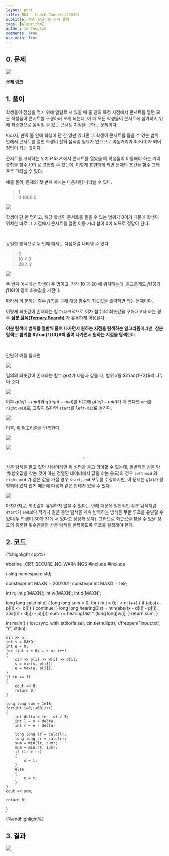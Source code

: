 ```yaml
---
layout: post
title: BOJ - Lunch Concert(21618)
subtitle: 백준 알고리즘 문제 풀이
tags: [Algorithm]
author: Im Yongsik
comments: True
use_math: True
---
```


## 0. 문제

![]({{site.baseurl}}/assets/img/posts/2022-03-22/BOJ-Solve-21618/img01.jpg)

[**문제 링크**](https://www.acmicpc.net/problem/21618)

## 1. 풀이

학생들이 점심을 먹기 위해 일렬로 서 있을 때 줄 안의 특정 지점에서 콘서트를 열면 모든 학생들이 콘서트를 구경하러 오게 되는데, 이 때 모든 학생들이 콘서트에 참가하기 위해 최소한으로 움직일 수 있는 콘서트 지점을 구하는 문제이다.

따라서, 만약 줄 안에 학생이 단 한 명만 있다면 그 학생이 콘서트를 들을 수 있는 범위 안에서 콘서트를 열면 학생이 전혀 움직일 필요가 없으므로 이동거리가 최소($0$)가 되어 정답이 되는 것이다.

콘서트를 개최하는 위치 $P$ 와 $P$ 에서 콘서트를 열었을 때 학생들이 이동해야 하는 거리 총합을 함수  $f(P)$ 로 표현할 수 있는데, 이렇게 표현하게 되면 문제의 조건을 함수 그래프로 그려낼 수 있다.

예를 들어, 문제의 첫 번째 예시는 다음처럼 나타낼 수 있다.

> 1  
> 0 1000 0  

![]({{site.baseurl}}/assets/img/posts/2022-03-22/BOJ-Solve-21618/img03.jpg)

학생이 단 한 명이고, 해당 학생이 콘서트를 들을 수 있는 범위가 $0$이기 때문에 학생이 위치한 바로 그 지점에서 콘서트를 열면 이동 거리 합이 $0$이 되므로 정답이 된다.

<br/>

동일한 방식으로 두 번째 예시는 다음처럼 나타낼 수 있다.

> 2   
> 10 4 3  
> 20 4 2

![]({{site.baseurl}}/assets/img/posts/2022-03-22/BOJ-Solve-21618/img04.jpg)

두 번째 예시에선 학생이 두 명이고, 각각 $10$ 과 $20$ 에 위치하는데, 공교롭게도 $f(13)$과 $f(16)$이 같이 최솟값을 가진다.

따라서 이 문제는 함수 $f(P)$를 구해 해당 함수의 최솟값을 출력하면 되는 문제이다.

이렇게 최솟값이 존재하는 함수(대표적으로 이차 함수)의 최솟값을 구해내고자 하는 경우 [**삼분 탐색(Ternary Search)**](https://www.geeksforgeeks.org/ternary-search/) 가 유용하게 이용된다.

**이분 탐색**이 **범위를 절반씩 줄여 나가면서 원하는 지점을 탐색하는 알고리즘**이라면, **삼분 탐색**은 **범위를 $\frac{1}{3}$씩 줄여 나가면서 원하는 지점을 탐색**한다.

<br/>

간단히 예를 들자면

![]({{site.baseurl}}/assets/img/posts/2022-03-22/BOJ-Solve-21618/img05.jpg)

 임의의 최솟값이 존재하는 함수 $g(x)$가 다음과 같을 때, 범위 $x$를 $\frac{1}{3}$씩 나누어 준다.

![]({{site.baseurl}}/assets/img/posts/2022-03-22/BOJ-Solve-21618/img06.jpg)

이후 $g(left-mid)$와 $g(right-mid)$를 비교해 $g(left-mid)$가 더 크다면 `end`를 `right-mid`로, 그렇지 않다면 `start`를 `left-mid`로 옮긴다.

![]({{site.baseurl}}/assets/img/posts/2022-03-22/BOJ-Solve-21618/img07.jpg)

이후, 위 알고리즘을 반복한다.

![]({{site.baseurl}}/assets/img/posts/2022-03-22/BOJ-Solve-21618/img08.jpg)

![]({{site.baseurl}}/assets/img/posts/2022-03-22/BOJ-Solve-21618/img09.jpg)

<center>...</center>

삼분 탐색을 알고 있던 사람이라면 위 설명을 듣고 의아할 수 있는데, 일반적인 삼분 탐색(함숫값을 찾는 것이 아닌 정렬된 데이터에서 값을 찾는 용도)의 경우 `left-mid` 와 `right-mid` 가 같은 값을 가질 경우 `start`, `end` 모두를 수정하지만, 이 문제는 $g(x)$가 정렬되어 있지 않기 때문에 다음과 같은 반례가 있을 수 있다.

![]({{site.baseurl}}/assets/img/posts/2022-03-22/BOJ-Solve-21618/img10.jpg)

마찬가지로, 최솟값이 유일하지 않을 수 있다는 반례 때문에 일반적인 삼분 탐색처럼 `start`가 `end`보다 작거나 같은 동안 탐색을 계속 반복하는 방식은 무한 루프를 유발할 수 있다(두 학생이 $30$과 $31$에 서 있다고 상상해 보자). 그러므로 최솟값을 찾을 수 있을 정도의 충분한 횟수만큼만 삼분 탐색을 반복하도록 루프를 설정해야 한다.

## 2. 코드

{%highlight cpp%}

#define _CRT_SECURE_NO_WARNINGS
#include <iostream>
#include <cmath>

using namespace std;

constexpr int MAXN = 200'001;
constexpr int MAXD = 1e9;

int n;
int p[MAXN];
int w[MAXN];
int d[MAXN];

long long calc(int x)
{
	long long sum = 0;
	for (int i = 0; i < n; i++)
	{
		if (abs(x - p[i]) <= d[i])
		{
			continue;
		}
		long long hearingDist = min(abs((x - d[i]) - p[i]), abs((x + d[i]) - p[i]));
		sum += hearingDist * (long long)w[i];
	}
	return sum;
}

int main()
{
	ios::sync_with_stdio(false);
	cin.tie(nullptr);
	//freopen("input.txt", "r", stdin);

	cin >> n;
	int s = MAXD;
	int e = 0;
	for (int i = 0; i < n; i++)
	{
		cin >> p[i] >> w[i] >> d[i];
		s = min(s, p[i]);
		e = max(e, p[i]);
	}
	if (n == 1)
	{
		cout << 0;
		return 0;
	}
	
	long long sum = 1e18;
	for(int i=0;i<60;i++)
	{
		int delta = (e - s) / 3;
		int l = s + delta;
		int r = e - delta;
	
		long long lr = calc(l);
		long long rr = calc(r);
		sum = min(lr, sum);
		sum = min(rr, sum);
		if (lr > rr)
		{
			s = l;
		}
		else
		{
			e = r;
		}
	}
	cout << sum;
	
	return 0;
}

{%endhighlight%}

## 3. 결과

![]({{site.baseurl}}/assets/img/posts/2022-03-22/BOJ-Solve-21618/img02.jpg)